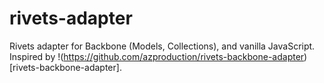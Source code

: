 rivets-adapter
==============

Rivets adapter for Backbone (Models, Collections), and vanilla JavaScript.
Inspired by !(https://github.com/azproduction/rivets-backbone-adapter)[rivets-backbone-adapter].